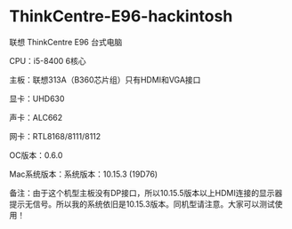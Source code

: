 # ThinkCentre-E96-hackintosh

联想 ThinkCentre E96 台式电脑

CPU：i5-8400 6核心

主板：联想313A（B360芯片组）只有HDMI和VGA接口

显卡：UHD630

声卡：ALC662

网卡：RTL8168/8111/8112

OC版本：0.6.0

Mac系统版本：系统版本：10.15.3 (19D76)


备注：由于这个机型主板没有DP接口，所以10.15.5版本以上HDMI连接的显示器提示无信号。所以我的系统依旧是10.15.3版本。同机型请注意。大家可以测试使用！

